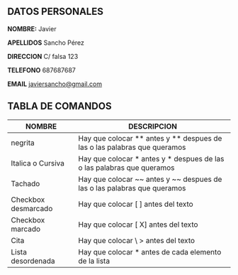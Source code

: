 ## DATOS PERSONALES

**NOMBRE:** Javier

**APELLIDOS** Sancho Pérez

**DIRECCION** C/ falsa 123

**TELEFONO** 687687687

**EMAIL** javiersancho@gmail.com

## TABLA DE COMANDOS
|NOMBRE| DESCRIPCION|
|------|------------|
|negrita| Hay que colocar \** antes y \** despues de las o las palabras que queramos |
| Italica o Cursiva| Hay que colocar \* antes y \* despues de las o las palabras que queramos |
| Tachado| Hay que colocar \~~ antes y \~~ despues de las o las palabras que queramos |
| Checkbox desmarcado | Hay que colocar [ ] antes del texto|
| Checkbox marcado | Hay que colocar [ X] antes del texto|
| Cita | Hay que colocar \ > antes del texto|
| Lista desordenada | Hay que colocar \* antes de cada elemento de la lista| 
